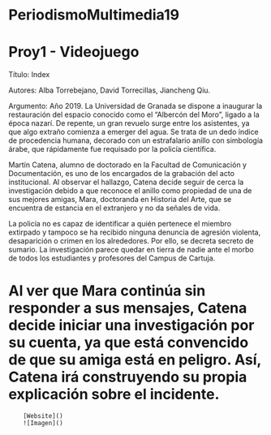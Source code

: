 # PeriodismoMultimedia19 

Proy1 -  Videojuego
========================================
Título: Index

Autores: Alba Torrebejano, David Torrecillas, Jiancheng Qiu.

Argumento: Año 2019. La Universidad de Granada se dispone a inaugurar la restauración del espacio conocido como el “Albercón del Moro”, ligado a la época nazarí. De repente, un gran revuelo surge entre los asistentes, ya que algo extraño comienza a emerger del agua. Se trata de un dedo índice de procedencia humana, decorado con un estrafalario anillo con simbología árabe, que rápidamente fue requisado por la policía científica.

Martín Catena, alumno de doctorado en la Facultad de Comunicación y Documentación, es uno de los encargados de la grabación del acto institucional. Al observar el hallazgo, Catena decide seguir de cerca la investigación debido a que reconoce el anillo como propiedad de una de sus mejores amigas, Mara, doctoranda en Historia del Arte, que se encuentra de estancia en el extranjero y no da señales de vida.

La policía no es capaz de identificar a quién pertenece el miembro extirpado y tampoco se ha recibido ninguna denuncia de agresión violenta, desaparición o crimen en los alrededores. Por ello, se decreta secreto de sumario. La investigación parece quedar en tierra de nadie ante el morbo de todos los estudiantes y profesores del Campus de Cartuja.

Al ver que Mara continúa sin responder a sus mensajes, Catena decide iniciar una investigación por su cuenta, ya que está convencido de que su amiga está en peligro. Así, Catena irá construyendo su propia explicación sobre el incidente.
========================================
    

		[Website]()
		![Imagen]()




